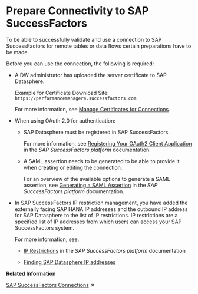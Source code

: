 <!-- loioc9b19156c417409b8d563cc4b56c5dc0 -->

# Prepare Connectivity to SAP SuccessFactors

To be able to successfully validate and use a connection to SAP SuccessFactors for remote tables or data flows certain preparations have to be made.

Before you can use the connection, the following is required:

-   A DW administrator has uploaded the server certificate to SAP Datasphere.

    Example for Certificate Download Site: `https://performancemanager4.successfactors.com`

    For more information, see [Manage Certificates for Connections](manage-certificates-for-connections-46f5467.md).

-   When using OAuth 2.0 for authentication:

    -   SAP Datasphere must be registered in SAP SuccessFactors.

        For more information, see [Registering Your OAuth2 Client Application](https://help.sap.com/viewer/d599f15995d348a1b45ba5603e2aba9b/latest/en-US/6b3c741483de47b290d075d798163bc1.html) in the *SAP SuccessFactors platform* documentation.

    -   A SAML assertion needs to be generated to be able to provide it when creating or editing the connection.

        For an overview of the available options to generate a SAML assertion, see [Generating a SAML Assertion](https://help.sap.com/docs/SAP_SUCCESSFACTORS_PLATFORM/d599f15995d348a1b45ba5603e2aba9b/4e27e8f6ae2748ab9f23228dd6a31b06.html) in the *SAP SuccessFactors platform* documentation.


-   In SAP SuccessFactors IP restriction management, you have added the externally facing SAP HANA IP addresses and the outbound IP address for SAP Datasphere to the list of IP restrictions. IP restrictions are a specified list of IP addresses from which users can access your SAP SuccessFactors system.

    For more information, see:

    -   [IP Restrictions](https://help.sap.com/docs/SAP_SUCCESSFACTORS_PLATFORM/bf014ed11dae45ecae6f8c6e42fa68bb/a356e2c66c7443ceb15f8592318b5dcf.html) in the *SAP SuccessFactors platform* documentation

    -   [Finding SAP Datasphere IP addresses](finding-sap-datasphere-ip-addresses-0934f7e.md)



**Related Information**  


[SAP SuccessFactors Connections](https://help.sap.com/viewer/9f36ca35bc6145e4acdef6b4d852d560/DEV_CURRENT/en-US/39df02030d4b411487bacecf9afea4e8.html "Use an SAP SuccessFactors connection to access employee-related data in SAP SuccessFactors.") :arrow_upper_right:

